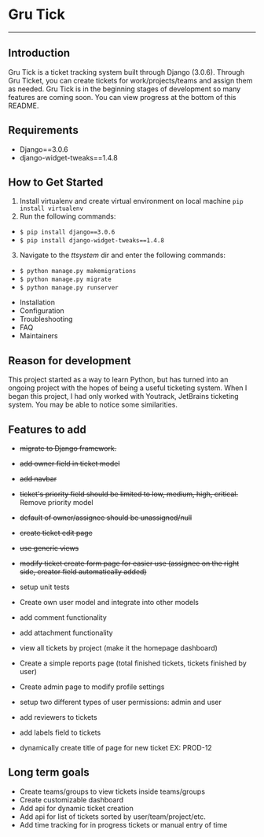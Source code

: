 __Gru Tick__
============
***
 Introduction
 ----------------
Gru Tick is a ticket tracking system built through Django (3.0.6). Through Gru Ticket, you can create tickets for work/projects/teams and assign them as needed. Gru Tick is in the beginning stages of development so many features are coming soon. You can view progress at the bottom of this README.

 Requirements
 ----------------
 - Django==3.0.6
 - django-widget-tweaks==1.4.8

 How to Get Started
 ----------------
 1) Install virtualenv and create virtual environment on local machine ```pip install virtualenv```
 2) Run the following commands:
  - `$ pip install django==3.0.6`
  - `$ pip install django-widget-tweaks==1.4.8`
3) Navigate to the *ttsystem* dir and enter the following commands: 
 - `$ python manage.py makemigrations`
 - `$ python manage.py migrate`
 - `$ python manage.py runserver`

 * Installation
 * Configuration
 * Troubleshooting
 * FAQ
 * Maintainers

Reason for development
----------------------
This project started as a way to learn Python, but has turned into an ongoing project with the hopes of being a useful ticketing system. When I began this project, I had only worked with Youtrack, JetBrains ticketing system. You may be able to notice some similarities. 

Features to add
---------------
 * <strike>migrate to Django framework.</strike>
 * <strike>add owner field in ticket model</strike>
 * <strike>add navbar</strike>
 * <strike>ticket's priority field should be limited to low, medium, high, critical.</strike> Remove priority model
 * <strike>default of owner/assignee should be unassigned/null</strike>
 * <strike>create ticket edit page</strike>
 * <strike>use generic views</strike>
 * <strike>modify ticket create form page for easier use (assignee on the right side, creator field automatically added)</strike>
 * setup unit tests
 * Create own user model and integrate into other models
 * add comment functionality
 * add attachment functionality
 * view all tickets by project (make it the homepage dashboard)

 * Create a simple reports page (total finished tickets, tickets finished by user)
 * Create admin page to modify profile settings
 * setup two different types of user permissions: admin and user
 * add reviewers to tickets
 * add labels field to tickets
 * dynamically create title of page for new ticket EX: PROD-12

Long term goals
------------------------
 * Create teams/groups to view tickets inside teams/groups
 * Create customizable dashboard
 * Add api for dynamic ticket creation
 * Add api for list of tickets sorted by user/team/project/etc.
 * Add time tracking for in progress tickets or manual entry of time